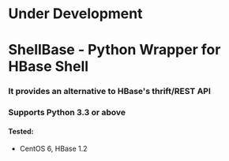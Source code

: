 # Under Development
# ShellBase - Python Wrapper for HBase Shell

### It provides an alternative to HBase's thrift/REST API
### Supports Python 3.3 or above

#### Tested:
- CentOS 6, HBase 1.2

